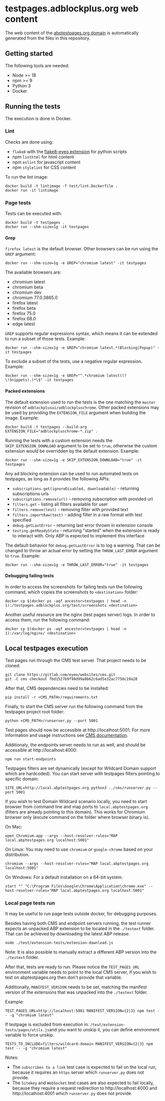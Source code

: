 # testpages.adblockplus.org web content

The web content of the [abptestpages.org domain](https://abptestpages.org/)
is automatically generated from the files in this repository.

## Getting started

The following tools are needed:
* Node >= 18
* npm >= 9
* Python 3
* Docker

## Running the tests

The execution is done in Docker.

### Lint

Checks are done using:
* `flake8` with the [flake8-eyeo extension](https://gitlab.com/eyeo/auxiliary/eyeo-coding-style/-/tree/master/flake8-eyeo)
for python scripts
* npm `linthtml` for html content
* npm `eslint` for javascript content
* npm `stylelint` for CSS content

To run the lint image:

```shell
docker build -t lintimage -f test/lint.Dockerfile .
docker run -it lintimage
```

### Page tests

Tests can be executed with:

```shell
docker build -t testpages .
docker run --shm-size=1g -it testpages
```

#### Grep

`firefox latest` is the default browser. Other browsers can be run using the
`GREP` argument:

```shell
docker run --shm-size=1g -e GREP="chromium latest" -it testpages
```

The available browsers are:
* chromium latest
* chromium beta
* chromium dev
* chromium 77.0.3865.0
* firefox latest
* firefox beta
* firefox 75.0
* firefox 68.0
* edge latest

`GREP` supports regular expressions syntax, which means it can be extended to
run a subset of those tests. Example:

```shell
docker run --shm-size=1g -e GREP="chromium latest.*(Blocking|Popup)" -it testpages
```

To exclude a subset of the tests, use a negative regular expression. Example:

```shell
docker run --shm-size=1g -e GREP="^.*chromium latest((?\!Snippets).)*\$" -it testpages
```

#### Packed extensions

The default extension used to run the tests is the one matching the `master`
revision of `adblockplusui/adblockpluschrome`. Other packed extensions may be
used by providing the `EXTENSION_FILE` argument when building the image.
Example:

```shell
docker build -t testpages --build-arg EXTENSION_FILE="adblockpluschrome-*.zip" .
```

Running the tests with a custom extension needs the `SKIP_EXTENSION_DOWNLOAD`
argument to be set to `true`, otherwise the custom extension would be overridden
by the default extension. Example:

```shell
docker run --shm-size=1g -e SKIP_EXTENSION_DOWNLOAD="true" -it testpages
```

Any ad blocking extension can be used to run automated tests on testpages, as
long as it provides the following APIs:

* `subscriptions.get(ignoreDisabled, downloadable)` - returning subscriptions urls
* `subscriptions.remove(url)` - removing subscription with provided url
* `filters.get` - listing all filters available for user
* `filters.remove(text)` - removing filter with provided text
* `filters.importRaw(text)` - adding filter in a raw format with text specified
* `debug.getLastError` - returning last error thrown in extension console
* `testing.getReadyState` - returning "started" when the extension is ready to
  interact with. Only ABP is expected to implement this interface

The default behavior for `debug.getLastError` is to log a warning. That can be
changed to throw an actual error by setting the `THROW_LAST_ERROR` argument to
`true`. Example:

```shell
docker run --shm-size=1g -e THROW_LAST_ERROR="true" -it testpages
```

#### Debugging failing tests

In order to access the screenshots for failing tests run the following command,
which copies the screenshots to `<destination>` folder:

```shell
docker cp $(docker ps -aqf ancestor=testpages | head -n 1):/testpages.adblockplus.org/test/screenshots <destination>
```

Another useful resource are the nginx (test pages server) logs. In order to
access them, run the following command:

```shell
docker cp $(docker ps -aqf ancestor=testpages | head -n 1):/var/log/nginx/ <destination>
```

## Local testpages execution

Test pages run through the CMS test server. That project needs to be cloned:

```shell
git clone https://gitlab.com/eyeo/websites/cms.git
git -C cms checkout fbd1527b9f98d99a8b62c6ad5e32ac7758c19a28
```

After that, CMS dependencies need to be installed:

```shell
pip install -r <CMS_PATH>/requirements.txt
```

Finally, to start the CMS server run the following command from the testpages
project root folder:

```shell
python <CMS_PATH>/runserver.py --port 5001
```

Test pages should now be accessible at http://localhost:5001. For more
information and usage instructions see [CMS documentation](https://gitlab.com/eyeo/websites/cms/-/blob/master/README.md).

Additionaly, the endpoints server needs to run as well, and should be accessible
at http://localhost:4000:

```shell
npm run start-endpoints
```

Testpages filters are set dynamically (except for Wildcard Domain support which are hardcoded). You can start server
with testpages filters pointing to specific domain:

```shell
SITE_URL=http://local.abptestpages.org python3 ../cms/runserver.py --port 5001
```

If you wish to test Domain Wildcard scenario locally, you need to
start browser from command line and map ports to  `local.abptestpages.org` (filters are already
pointing to this domain).
This works for Chromium browser only (excute command on the folder where browser binary
is).

On Mac:

```shell
open Chromium.app --args --host-resolver-rules="MAP local.abptestpages.org localhost:5001"
```

On Linux:
You may need to use `chromium` or `google-chrome` based on your distribution.

```shell
chromium --args --host-resolver-rules="MAP local.abptestpages.org localhost:5001"
```

On Windows:
For a default installation on a 64-bit system.

```shell
start "" "C:\Program Files\Google\Chrome\Application\chrome.exe" --host-resolver-rules="MAP local.abptestpages.org localhost:5001"
```

### Local page tests run

It may be useful to run page tests outside docker, for debugging purposes.

Besides having both CMS and endpoint servers running, the test runner expects an
unpacked ABP extension to be located in the `./testext` folder. That can be
achieved by downloading the latest ABP release:

```shell
node ./test/extension-tests/extension-download.js
```

Note: It is also possible to manually extract a different ABP version into the
`./testext` folder.

After that, tests are ready to run. Please notice the `TEST_PAGES_URL`
environment variable needs to point to the local CMS server, if you wish to test
on abptestpages.org then don't provide that variable.

Additionally, `MANIFEST_VERSION` needs to be set, matching the manifest version
of the extensions that was unpacked into the `./testext` folder.

Example:

```shell
TEST_PAGES_URL=http://localhost:5001 MANIFEST_VERSION={2|3} npm test -- -g "chromium latest"
```

If testpage is excluded from execution in:
`/test/extension-tests/pages/utils.js`and you want to unskip it, you
can define environment variable to force unskip.

```shell
TESTS_TO_INCLUDE=filters/wildcard-domain MANIFEST_VERSION={2|3} npm test -- -g "chromium latest"
```

Notes:

- The `subscribes to a link` test case is expected to fail on the local run,
because it requires an `https` server which `runserver.py` does not provide.
- The `Sitekey` and `WebSocket` test cases are also expected to fail locally,
because they require a request redirection to http://localhost:4000 and
http://localhost:4001 which `runserver.py` does not provide.
